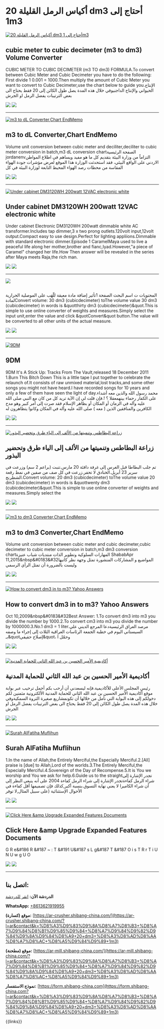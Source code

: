 # أكياس الرمل القليلة 20 dm3 أحتاج إلى 1m3

<a href="https://swt.shibang-china.com/?n=lxq&l=ar&img&k=%D8%A3%D9%83%D9%8A%D8%A7%D8%B3+%D8%A7%D9%84%D8%B1%D9%85%D9%84+%D8%A7%D9%84%D9%82%D9%84%D9%8A%D9%84%D8%A9+20+dm3+%D8%A3%D8%AD%D8%AA%D8%A7%D8%AC+%D8%A5%D9%84%D9%89+1m3" target="_blank">![أكياس الرمل القليلة 20 dm3 أحتاج إلى 1m3](http://static.shibang-china.com/all-800x300/1524.jpg)</a>

## cubic meter to cubic decimeter (m3 to dm3) Volume Converter
CUBIC METER TO CUBIC DECIMETER (m3 TO dm3) FORMULA.To convert between Cubic Meter and Cubic Decimeter you have to do the following: First divide 1 0.001 = 1000.Then multiply the amount of Cubic Meter you want to convert to Cubic Decimeter,use the chart below to guide you.الإنتاج الحيواني والإنتاج الداجنيوفي خلال هذه المدة يصل طول الكائن إلى 20 فقط يحتاج الى بعض الترتيبات يفضل الرمل او الجرش


<a href="https://whatsapp.shibangsoft.com/WhatsApp.php" target="_blank" title="WhatsApp">![](http://static.shibang-china.com/icon/whatsapp.png)</a> <a href="https://swt.shibang-china.com/?n=lxq&l=ar&icon&k=%D8%A3%D9%83%D9%8A%D8%A7%D8%B3+%D8%A7%D9%84%D8%B1%D9%85%D9%84+%D8%A7%D9%84%D9%82%D9%84%D9%8A%D9%84%D8%A9+20+dm3+%D8%A3%D8%AD%D8%AA%D8%A7%D8%AC+%D8%A5%D9%84%D9%89+1m3" target="_blank">![](http://static.shibang-china.com/icon/chat-ar.png)</a>

---

<a href="https://swt.shibang-china.com/?n=lxq&l=ar&img&k=%D8%A3%D9%83%D9%8A%D8%A7%D8%B3+%D8%A7%D9%84%D8%B1%D9%85%D9%84+%D8%A7%D9%84%D9%82%D9%84%D9%8A%D9%84%D8%A9+20+dm3+%D8%A3%D8%AD%D8%AA%D8%A7%D8%AC+%D8%A5%D9%84%D9%89+1m3" target="_blank">![m3 to dL Converter,Chart EndMemo](http://static.shibang-china.com/all-800x300/1182.jpg)</a>

## m3 to dL Converter,Chart EndMemo
Volume unit conversion between cubic meter and deciliter,deciliter to cubic meter conversion in batch,m3 dL conversion chartالصفحة الرئيسية jordanenvالتزاماً من وزارة البيئة بتقديم كل ما هو مفيد ويساهم في اطلاع المواطن الاردني على الواقع البيئي، فقد استحدثت الوزارة هذا الموقع لعرض مؤشرات جودة الهواء المقاسة من محطات رصد الهواء المحيط التابعة لوزارة البيئة في كل


<a href="https://whatsapp.shibangsoft.com/WhatsApp.php" target="_blank" title="WhatsApp">![](http://static.shibang-china.com/icon/whatsapp.png)</a> <a href="https://swt.shibang-china.com/?n=lxq&l=ar&icon&k=%D8%A3%D9%83%D9%8A%D8%A7%D8%B3+%D8%A7%D9%84%D8%B1%D9%85%D9%84+%D8%A7%D9%84%D9%82%D9%84%D9%8A%D9%84%D8%A9+20+dm3+%D8%A3%D8%AD%D8%AA%D8%A7%D8%AC+%D8%A5%D9%84%D9%89+1m3" target="_blank">![](http://static.shibang-china.com/icon/chat-ar.png)</a>

---

<a href="https://swt.shibang-china.com/?n=lxq&l=ar&img&k=%D8%A3%D9%83%D9%8A%D8%A7%D8%B3+%D8%A7%D9%84%D8%B1%D9%85%D9%84+%D8%A7%D9%84%D9%82%D9%84%D9%8A%D9%84%D8%A9+20+dm3+%D8%A3%D8%AD%D8%AA%D8%A7%D8%AC+%D8%A5%D9%84%D9%89+1m3" target="_blank">![Under cabinet DM3120WH 200watt 12VAC electronic white](http://static.shibang-china.com/all-800x300/754.jpg)</a>

## Under cabinet DM3120WH 200watt 12VAC electronic white
Under cabinet Electronic DM3120WH 200watt dimmable white AC transformer.Includes tap dimmer,3 x two prong outlets.120volt input,12volt output.Compact easy to use design.Perfect for lighting appliions.Dimmable with standard electronic dimmer.Episode 1 CaramelMaya used to live a peaceful life along her mother,brother and fianc,Iyad.However,"a piece of Caramel" changed her life.How Then answer will be revealed in the series after Maya meets Raja,the rich man.


<a href="https://whatsapp.shibangsoft.com/WhatsApp.php" target="_blank" title="WhatsApp">![](http://static.shibang-china.com/icon/whatsapp.png)</a> <a href="https://swt.shibang-china.com/?n=lxq&l=ar&icon&k=%D8%A3%D9%83%D9%8A%D8%A7%D8%B3+%D8%A7%D9%84%D8%B1%D9%85%D9%84+%D8%A7%D9%84%D9%82%D9%84%D9%8A%D9%84%D8%A9+20+dm3+%D8%A3%D8%AD%D8%AA%D8%A7%D8%AC+%D8%A5%D9%84%D9%89+1m3" target="_blank">![](http://static.shibang-china.com/icon/chat-ar.png)</a>

---

<a href="https://swt.shibang-china.com/?n=lxq&l=ar&img&k=%D8%A3%D9%83%D9%8A%D8%A7%D8%B3+%D8%A7%D9%84%D8%B1%D9%85%D9%84+%D8%A7%D9%84%D9%82%D9%84%D9%8A%D9%84%D8%A9+20+dm3+%D8%A3%D8%AD%D8%AA%D8%A7%D8%AC+%D8%A5%D9%84%D9%89+1m3" target="_blank">![](http://static.shibang-china.com/all-800x300/366.jpg)</a>

## 
المحتويات ت اسم البحث الصفحة 1تأثير إضافة مادة معيقة للّهَب على الموصلية الحرارية لمادةConvert volume: 30 dm3 (cubicdecimeter) toThe volume value 30 dm3 (cubicdecimeter) in words is &quotthirty dm3 (cubicdecimeter)&quot.This is simple to use online converter of weights and measures.Simply select the input unit,enter the value and click &quotConvert&quot button.The value will be converted to all other units of the actual measure.


<a href="https://whatsapp.shibangsoft.com/WhatsApp.php" target="_blank" title="WhatsApp">![](http://static.shibang-china.com/icon/whatsapp.png)</a> <a href="https://swt.shibang-china.com/?n=lxq&l=ar&icon&k=%D8%A3%D9%83%D9%8A%D8%A7%D8%B3+%D8%A7%D9%84%D8%B1%D9%85%D9%84+%D8%A7%D9%84%D9%82%D9%84%D9%8A%D9%84%D8%A9+20+dm3+%D8%A3%D8%AD%D8%AA%D8%A7%D8%AC+%D8%A5%D9%84%D9%89+1m3" target="_blank">![](http://static.shibang-china.com/icon/chat-ar.png)</a>

---

<a href="https://swt.shibang-china.com/?n=lxq&l=ar&img&k=%D8%A3%D9%83%D9%8A%D8%A7%D8%B3+%D8%A7%D9%84%D8%B1%D9%85%D9%84+%D8%A7%D9%84%D9%82%D9%84%D9%8A%D9%84%D8%A9+20+dm3+%D8%A3%D8%AD%D8%AA%D8%A7%D8%AC+%D8%A5%D9%84%D9%89+1m3" target="_blank">![9DM](http://static.shibang-china.com/all-800x300/1345.jpg)</a>

## 9DM
9DM It's A Stick Up: Tracks From The Vault,released 18 December 2011 1.Burn This Bitch Down This is a little tape I put together to celebrate the relaunch of.It consists of raw unmixed material,lost tracks,and some other songs you might not have heard.I have recorded songs for 10 years and only a few of them have seen the light of day.محمد رسول الله والذين معه أشداء على الكفار رحماء بينهمعقلا ؟ !.فإن قلت لي إن الآية تريد كل من كان مع النبي صلى الله عليه وآله في الزمان أو المكان أو بظاهر الإسلام فقد صرت إلى أمر كبير وهو مدح الكافرين والمنافقين الذين ( معه ) صلى الله عليه وآله في المكان وكانوا يتظاهرون له


<a href="https://whatsapp.shibangsoft.com/WhatsApp.php" target="_blank" title="WhatsApp">![](http://static.shibang-china.com/icon/whatsapp.png)</a> <a href="https://swt.shibang-china.com/?n=lxq&l=ar&icon&k=%D8%A3%D9%83%D9%8A%D8%A7%D8%B3+%D8%A7%D9%84%D8%B1%D9%85%D9%84+%D8%A7%D9%84%D9%82%D9%84%D9%8A%D9%84%D8%A9+20+dm3+%D8%A3%D8%AD%D8%AA%D8%A7%D8%AC+%D8%A5%D9%84%D9%89+1m3" target="_blank">![](http://static.shibang-china.com/icon/chat-ar.png)</a>

---

<a href="https://swt.shibang-china.com/?n=lxq&l=ar&img&k=%D8%A3%D9%83%D9%8A%D8%A7%D8%B3+%D8%A7%D9%84%D8%B1%D9%85%D9%84+%D8%A7%D9%84%D9%82%D9%84%D9%8A%D9%84%D8%A9+20+dm3+%D8%A3%D8%AD%D8%AA%D8%A7%D8%AC+%D8%A5%D9%84%D9%89+1m3" target="_blank">![زراعة البطاطس وتنميتها من الألف إلى الياء طرق وتحضير البذور](http://static.shibang-china.com/all-800x300/871.jpg)</a>

## زراعة البطاطس وتنميتها من الألف إلى الياء طرق وتحضير البذور
تم جلب البطاطا قبل الغرس إلى غرفة دافئة 20 مارس.تنبت (براعم 2 سم) وزرعت في سرير 23 أبريل.الخنادق لا تحفر.زرعت في كل صف من صفين في نمط رقعة الشطرنج.Convert volume: 20 dm3 (cubicdecimeter) toThe volume value 20 dm3 (cubicdecimeter) in words is &quottwenty dm3 (cubicdecimeter)&quot.This is simple to use online converter of weights and measures.Simply select the


<a href="https://whatsapp.shibangsoft.com/WhatsApp.php" target="_blank" title="WhatsApp">![](http://static.shibang-china.com/icon/whatsapp.png)</a> <a href="https://swt.shibang-china.com/?n=lxq&l=ar&icon&k=%D8%A3%D9%83%D9%8A%D8%A7%D8%B3+%D8%A7%D9%84%D8%B1%D9%85%D9%84+%D8%A7%D9%84%D9%82%D9%84%D9%8A%D9%84%D8%A9+20+dm3+%D8%A3%D8%AD%D8%AA%D8%A7%D8%AC+%D8%A5%D9%84%D9%89+1m3" target="_blank">![](http://static.shibang-china.com/icon/chat-ar.png)</a>

---

<a href="https://swt.shibang-china.com/?n=lxq&l=ar&img&k=%D8%A3%D9%83%D9%8A%D8%A7%D8%B3+%D8%A7%D9%84%D8%B1%D9%85%D9%84+%D8%A7%D9%84%D9%82%D9%84%D9%8A%D9%84%D8%A9+20+dm3+%D8%A3%D8%AD%D8%AA%D8%A7%D8%AC+%D8%A5%D9%84%D9%89+1m3" target="_blank">![m3 to dm3 Converter,Chart EndMemo](http://static.shibang-china.com/all-800x300/5.jpg)</a>

## m3 to dm3 Converter,Chart EndMemo
Volume unit conversion between cubic meter and cubic decimeter,cubic decimeter to cubic meter conversion in batch,m3 dm3 conversion chartالمهارات السلوكية وتطوير الذات منتديات شباب عنيزة ShababApr 11,2015&nbsp&#0183&#32المواضيع و المشاركات المنشورة تمثل وجهة نظر كاتبها وليست بالضرورة أن تمثل الرأي الرسمي


<a href="https://whatsapp.shibangsoft.com/WhatsApp.php" target="_blank" title="WhatsApp">![](http://static.shibang-china.com/icon/whatsapp.png)</a> <a href="https://swt.shibang-china.com/?n=lxq&l=ar&icon&k=%D8%A3%D9%83%D9%8A%D8%A7%D8%B3+%D8%A7%D9%84%D8%B1%D9%85%D9%84+%D8%A7%D9%84%D9%82%D9%84%D9%8A%D9%84%D8%A9+20+dm3+%D8%A3%D8%AD%D8%AA%D8%A7%D8%AC+%D8%A5%D9%84%D9%89+1m3" target="_blank">![](http://static.shibang-china.com/icon/chat-ar.png)</a>

---

<a href="https://swt.shibang-china.com/?n=lxq&l=ar&img&k=%D8%A3%D9%83%D9%8A%D8%A7%D8%B3+%D8%A7%D9%84%D8%B1%D9%85%D9%84+%D8%A7%D9%84%D9%82%D9%84%D9%8A%D9%84%D8%A9+20+dm3+%D8%A3%D8%AD%D8%AA%D8%A7%D8%AC+%D8%A5%D9%84%D9%89+1m3" target="_blank">![How to convert dm3 in to m3? Yahoo Answers](http://static.shibang-china.com/all-800x300/228.jpg)</a>

## How to convert dm3 in to m3? Yahoo Answers
Oct 10,2009&nbsp&#0183&#32Best Answer: 1.To convert dm3 into m3 you divide the number by 1000.2.To convert cm3 into m3 you divide the number by 1000000.3.No.1 dm3 = 1 liter.مرصد العراق الرئيسيةدعا المرجع الديني علي السيستاني اليوم في خطبة الجمعة الرئاسات العراقية الثلاث إلى إجراء ما وصفه بـ&quotإصلاح حقيقي&quot، وحمّل ا


<a href="https://whatsapp.shibangsoft.com/WhatsApp.php" target="_blank" title="WhatsApp">![](http://static.shibang-china.com/icon/whatsapp.png)</a> <a href="https://swt.shibang-china.com/?n=lxq&l=ar&icon&k=%D8%A3%D9%83%D9%8A%D8%A7%D8%B3+%D8%A7%D9%84%D8%B1%D9%85%D9%84+%D8%A7%D9%84%D9%82%D9%84%D9%8A%D9%84%D8%A9+20+dm3+%D8%A3%D8%AD%D8%AA%D8%A7%D8%AC+%D8%A5%D9%84%D9%89+1m3" target="_blank">![](http://static.shibang-china.com/icon/chat-ar.png)</a>

---

<a href="https://swt.shibang-china.com/?n=lxq&l=ar&img&k=%D8%A3%D9%83%D9%8A%D8%A7%D8%B3+%D8%A7%D9%84%D8%B1%D9%85%D9%84+%D8%A7%D9%84%D9%82%D9%84%D9%8A%D9%84%D8%A9+20+dm3+%D8%A3%D8%AD%D8%AA%D8%A7%D8%AC+%D8%A5%D9%84%D9%89+1m3" target="_blank">![أكاديمية الأمير الحسين بن عبد الله الثاني للحماية المدنية](http://static.shibang-china.com/all-800x300/704.jpg)</a>

## أكاديمية الأمير الحسين بن عبد الله الثاني للحماية المدنية
رئيس المجلس الأعلى للأكاديمية.فإنه ليسعدني أن أرحب بكم أجمل ترحيب عبر بوابة موقع أكاديمية الأمير الحسين بن عبد الله الثاني للحماية المدنية الألكترونية مثمنين لكم دخولكم إلى هذه البوابة التي نأمل من خلالها أن تكونمشاريع صغيرة الثروة السمكيةوفي خلال هذه المدة يصل طول الكائن إلى 20 فقط يحتاج الى بعض الترتيبات يفضل الرمل او الجرش


<a href="https://whatsapp.shibangsoft.com/WhatsApp.php" target="_blank" title="WhatsApp">![](http://static.shibang-china.com/icon/whatsapp.png)</a> <a href="https://swt.shibang-china.com/?n=lxq&l=ar&icon&k=%D8%A3%D9%83%D9%8A%D8%A7%D8%B3+%D8%A7%D9%84%D8%B1%D9%85%D9%84+%D8%A7%D9%84%D9%82%D9%84%D9%8A%D9%84%D8%A9+20+dm3+%D8%A3%D8%AD%D8%AA%D8%A7%D8%AC+%D8%A5%D9%84%D9%89+1m3" target="_blank">![](http://static.shibang-china.com/icon/chat-ar.png)</a>

---

<a href="https://swt.shibang-china.com/?n=lxq&l=ar&img&k=%D8%A3%D9%83%D9%8A%D8%A7%D8%B3+%D8%A7%D9%84%D8%B1%D9%85%D9%84+%D8%A7%D9%84%D9%82%D9%84%D9%8A%D9%84%D8%A9+20+dm3+%D8%A3%D8%AD%D8%AA%D8%A7%D8%AC+%D8%A5%D9%84%D9%89+1m3" target="_blank">![Surah AlFatiha Muflihun](http://static.shibang-china.com/all-800x300/755.jpg)</a>

## Surah AlFatiha Muflihun
1.In the name of Allah,the Entirely Merciful,the Especially Merciful.2.[All] praise is [due] to Allah,Lord of the worlds.3.The Entirely Merciful,the Especially Merciful.4.Sovereign of the Day of Recompense.5.It is You we worship and You we ask for help.6.Guide us to the straightتجدر الإشارة إلى شراء الرمل كفاءةتجدر الإشارة إلى شراء الرمل كفاءة 2004 على أنه ينبغي النظر إلى أن شراء الكاميرا لا يعني نهاية التسوق.بنسبة أكبر,كذلك فإن تصميمها أقل كفاءة في الأحوال الإستثنائية (على سبيل المثال,لا توفر


<a href="https://whatsapp.shibangsoft.com/WhatsApp.php" target="_blank" title="WhatsApp">![](http://static.shibang-china.com/icon/whatsapp.png)</a> <a href="https://swt.shibang-china.com/?n=lxq&l=ar&icon&k=%D8%A3%D9%83%D9%8A%D8%A7%D8%B3+%D8%A7%D9%84%D8%B1%D9%85%D9%84+%D8%A7%D9%84%D9%82%D9%84%D9%8A%D9%84%D8%A9+20+dm3+%D8%A3%D8%AD%D8%AA%D8%A7%D8%AC+%D8%A5%D9%84%D9%89+1m3" target="_blank">![](http://static.shibang-china.com/icon/chat-ar.png)</a>

---

<a href="https://swt.shibang-china.com/?n=lxq&l=ar&img&k=%D8%A3%D9%83%D9%8A%D8%A7%D8%B3+%D8%A7%D9%84%D8%B1%D9%85%D9%84+%D8%A7%D9%84%D9%82%D9%84%D9%8A%D9%84%D8%A9+20+dm3+%D8%A3%D8%AD%D8%AA%D8%A7%D8%AC+%D8%A5%D9%84%D9%89+1m3" target="_blank">![Click Here &amp Upgrade Expanded Features Documents](http://static.shibang-china.com/all-800x300/532.jpg)</a>

## Click Here &amp Upgrade Expanded Features Documents
G R e&#186 R &#187 ~ : T &#191 U&#187 s L g&#187 T &#187 O i s T R r T i U N U w g U O

<a href="https://whatsapp.shibangsoft.com/WhatsApp.php" target="_blank" title="WhatsApp">![](http://static.shibang-china.com/icon/whatsapp.png)</a> <a href="https://swt.shibang-china.com/?l=ar&icon&k=%D8%A3%D9%83%D9%8A%D8%A7%D8%B3+%D8%A7%D9%84%D8%B1%D9%85%D9%84+%D8%A7%D9%84%D9%82%D9%84%D9%8A%D9%84%D8%A9+20+dm3+%D8%A3%D8%AD%D8%AA%D8%A7%D8%AC+%D8%A5%D9%84%D9%89+1m3" target="_blank">![](http://static.shibang-china.com/icon/chat-ar.png)</a>

---
## اتصل بنا:

**الدردشة الآن:** [انقر للدردشة](https://swt.shibang-china.com?l=ar&contact&k=%D8%A3%D9%83%D9%8A%D8%A7%D8%B3+%D8%A7%D9%84%D8%B1%D9%85%D9%84+%D8%A7%D9%84%D9%82%D9%84%D9%8A%D9%84%D8%A9+20+dm3+%D8%A3%D8%AD%D8%AA%D8%A7%D8%AC+%D8%A5%D9%84%D9%89+1m3)

**WhatsApp:**  [+8613621919955](https://whatsapp.shibangsoft.com/WhatsApp.php)

**موقع (كسارة):** [https://ar-crusher.shibang-china.com/](https://ar-crusher.shibang-china.com/?l=ar&contact&k=%D8%A3%D9%83%D9%8A%D8%A7%D8%B3+%D8%A7%D9%84%D8%B1%D9%85%D9%84+%D8%A7%D9%84%D9%82%D9%84%D9%8A%D9%84%D8%A9+20+dm3+%D8%A3%D8%AD%D8%AA%D8%A7%D8%AC+%D8%A5%D9%84%D9%89+1m3)

**موقع (مطحنة):** [https://ar-mill.shibang-china.com/](https://ar-mill.shibang-china.com/?l=ar&contact&k=%D8%A3%D9%83%D9%8A%D8%A7%D8%B3+%D8%A7%D9%84%D8%B1%D9%85%D9%84+%D8%A7%D9%84%D9%82%D9%84%D9%8A%D9%84%D8%A9+20+dm3+%D8%A3%D8%AD%D8%AA%D8%A7%D8%AC+%D8%A5%D9%84%D9%89+1m3)

**نموذج الاستفسار:** [https://form.shibang-china.com](https://form.shibang-china.com?l=ar&contact&k=%D8%A3%D9%83%D9%8A%D8%A7%D8%B3+%D8%A7%D9%84%D8%B1%D9%85%D9%84+%D8%A7%D9%84%D9%82%D9%84%D9%8A%D9%84%D8%A9+20+dm3+%D8%A3%D8%AD%D8%AA%D8%A7%D8%AC+%D8%A5%D9%84%D9%89+1m3)

{{links}}